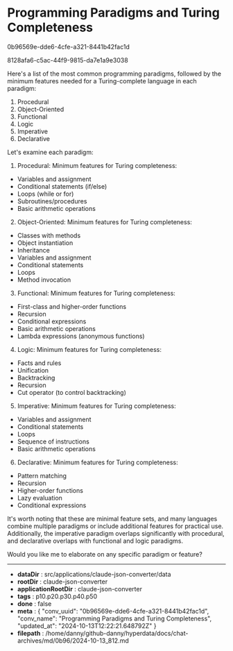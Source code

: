 # Programming Paradigms and Turing Completeness

0b96569e-dde6-4cfe-a321-8441b42fac1d

8128afa6-c5ac-44f9-9815-da7e1a9e3038

 Here's a list of the most common programming paradigms, followed by the minimum features needed for a Turing-complete language in each paradigm:

1. Procedural
2. Object-Oriented
3. Functional
4. Logic
5. Imperative
6. Declarative

Let's examine each paradigm:

1. Procedural:
Minimum features for Turing completeness:
- Variables and assignment
- Conditional statements (if/else)
- Loops (while or for)
- Subroutines/procedures
- Basic arithmetic operations

2. Object-Oriented:
Minimum features for Turing completeness:
- Classes with methods
- Object instantiation
- Inheritance
- Variables and assignment
- Conditional statements
- Loops
- Method invocation

3. Functional:
Minimum features for Turing completeness:
- First-class and higher-order functions
- Recursion
- Conditional expressions
- Basic arithmetic operations
- Lambda expressions (anonymous functions)

4. Logic:
Minimum features for Turing completeness:
- Facts and rules
- Unification
- Backtracking
- Recursion
- Cut operator (to control backtracking)

5. Imperative:
Minimum features for Turing completeness:
- Variables and assignment
- Conditional statements
- Loops
- Sequence of instructions
- Basic arithmetic operations

6. Declarative:
Minimum features for Turing completeness:
- Pattern matching
- Recursion
- Higher-order functions
- Lazy evaluation
- Conditional expressions

It's worth noting that these are minimal feature sets, and many languages combine multiple paradigms or include additional features for practical use. Additionally, the imperative paradigm overlaps significantly with procedural, and declarative overlaps with functional and logic paradigms.

Would you like me to elaborate on any specific paradigm or feature?

---

* **dataDir** : src/applications/claude-json-converter/data
* **rootDir** : claude-json-converter
* **applicationRootDir** : claude-json-converter
* **tags** : p10.p20.p30.p40.p50
* **done** : false
* **meta** : {
  "conv_uuid": "0b96569e-dde6-4cfe-a321-8441b42fac1d",
  "conv_name": "Programming Paradigms and Turing Completeness",
  "updated_at": "2024-10-13T12:22:21.648792Z"
}
* **filepath** : /home/danny/github-danny/hyperdata/docs/chat-archives/md/0b96/2024-10-13_812.md
